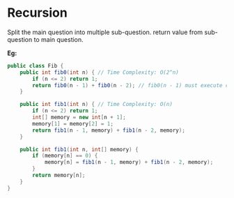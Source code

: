 # Recursion

Split the main question into multiple sub-question. return value from sub-question to main question.

**Eg:**

```java
public class Fib {
    public int fib0(int n) { // Time Complexity: O(2^n)
        if (n <= 2) return 1;
        return fib0(n - 1) + fib0(n - 2); // fib0(n - 1) must execute completed then beginning the process of fib0(n - 2)
    }

    public int fib1(int n) { // Time Complexity: O(n)
        if (n <= 2) return 1;
        int[] memory = new int[n + 1];
        memory[1] = memory[2] = 1;
        return fib1(n - 1, memory) + fib1(n - 2, memory);
    }

    public int fib1(int n, int[] memory) {
        if (memory[n] == 0) {
            memory[n] = fib1(n - 1, memory) + fib1(n - 2, memory);
        }
        return memory[n];
    }
}
```